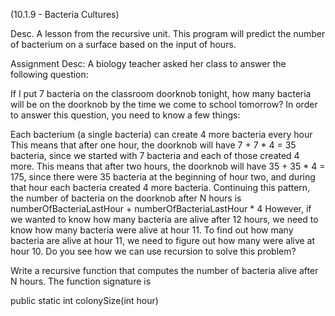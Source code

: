 (10.1.9 - Bacteria Cultures)

Desc.
A lesson from the recursive unit. This program will predict the number of bacterium on a surface based on the input of hours.

Assignment Desc:
A biology teacher asked her class to answer the following question:

If I put 7 bacteria on the classroom doorknob tonight, how many bacteria will be on the doorknob by the time we come to school tomorrow?
In order to answer this question, you need to know a few things:

Each bacterium (a single bacteria) can create 4 more bacteria every hour
This means that after one hour, the doorknob will have 7 + 7 * 4 = 35 bacteria, since we started with 7 bacteria and each of those created 4 more.
This means that after two hours, the doorknob will have 35 + 35 * 4 = 175, since there were 35 bacteria at the beginning of hour two, and during that hour each bacteria created 4 more bacteria.
Continuing this pattern, the number of bacteria on the doorknob after N hours is
numberOfBacteriaLastHour + numberOfBacteriaLastHour * 4
However, if we wanted to know how many bacteria are alive after 12 hours, we need to know how many bacteria were alive at hour 11. To find out how many bacteria are alive at hour 11, we need to figure out how many were alive at hour 10. Do you see how we can use recursion to solve this problem?

Write a recursive function that computes the number of bacteria alive after N hours.
The function signature is

public static int colonySize(int hour)
